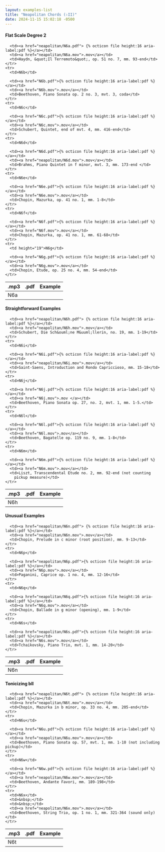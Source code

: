 ```yaml
---
layout: examples-list
title: "Neapolitan Chords (♭II)"
date: 2024-11-15 15:02:18 -0500
---
```


<h4>Flat Scale Degree 2 </h4>
<table class="tablesaw tablesaw-stack" data-tablesaw-mode="stack">
  <thead>
    <tr>
      <th>.mp3</th>
      <th>.pdf</th>
      <th>Example</th>
    </tr>
  </thead>
  <tbody>
    <tr>
      <td>N6a</td>

      <td><a href="neapolitan/N6a.pdf"> {% octicon file height:16 aria-label:pdf %}</a></td>
      <td><a href="neapolitan/N6a.mov">.mov</a></td>
      <td>Haydn, &quot;Il Terremoto&quot;, op. 51 no. 7, mm. 93-end</td>
    </tr>
    <tr>
      <td>N6b</td>

      <td><a href="N6b.pdf">{% octicon file height:16 aria-label:pdf %}</a></td>
      <td><a href="N6b.mov">.mov</a></td>
      <td>Beethoven, Piano Sonata op. 2 no. 3, mvt. 3, coda</td>
    </tr>
    <tr>
      <td>N6c</td>

      <td><a href="N6c.pdf">{% octicon file height:16 aria-label:pdf %}</a></td>
      <td><a href="N6c.mov">.mov</a></td>
      <td>Schubert, Quintet, end of mvt. 4, mm. 416-end</td>
    </tr>
    <tr>
      <td>N6d</td>

      <td><a href="N6d.pdf">{% octicon file height:16 aria-label:pdf %}</a></td>
      <td><a href="neapolitan/N6d.mov">.mov</a></td>
      <td>Brahms, Piano Quintet in f minor, mvt. 3, mm. 173-end </td>
    </tr>
    <tr>
      <td>N6e</td>

      <td><a href="N6e.pdf">{% octicon file height:16 aria-label:pdf %}</a></td>
      <td><a href="N6e.mov">.mov</a></td>
      <td>Chopin, Mazurka, op. 41 no. 1, mm. 1-8</td>
    </tr>
    <tr>
      <td>N6f</td>

      <td><a href="N6f.pdf">{% octicon file height:16 aria-label:pdf %}</a></td>
      <td><a href="N6f.mov">.mov</a></td>
      <td>Chopin, Mazurka, op. 41 no. 1, mm. 61-68</td>
    </tr>
    <tr>
      <td height="19">N6g</td>

      <td><a href="N6g.pdf">{% octicon file height:16 aria-label:pdf %}</a></td>
      <td><a href="N6g.mov">.mov</a></td>
      <td>Chopin, Etude, op. 25 no. 4, mm. 54-end</td>
    </tr>

  </tbody>
</table>

<h4>Straightforward Examples </h4>
<table class="tablesaw tablesaw-stack" data-tablesaw-mode="stack">
  <thead>
    <tr>
      <th>.mp3</th>
      <th>.pdf</th>
      <th>Example</th>
    </tr>
  </thead>
  <tbody>
    <tr>
      <td>N6h</td>

      <td><a href="neapolitan/N6h.pdf"> {% octicon file height:16 aria-label:pdf %}</a></td>
      <td><a href="neapolitan/N6h.mov">.mov</a></td>
      <td>Schubert, Die Sch&ouml;ne M&uuml;llerin, no. 19, mm. 1-19</td>
    </tr>
    <tr>
      <td>N6i</td>

      <td><a href="N6i.pdf">{% octicon file height:16 aria-label:pdf %}</a></td>
      <td><a href="neapolitan/N6i.mov">.mov</a></td>
      <td>Saint-Saens, Introduction and Rondo Capriccioso, mm. 15-18</td>
    </tr>
    <tr>
      <td>N6j</td>

      <td><a href="N6j.pdf">{% octicon file height:16 aria-label:pdf %}</a></td>
      <td><a href="N6j.mov">.mov </a></td>
      <td>Beethoven, Piano Sonata op. 27, no. 2, mvt. 1, mm. 1-5.</td>
    </tr>
    <tr>
      <td>N6l</td>

      <td><a href="N6l.pdf">{% octicon file height:16 aria-label:pdf %}</a></td>
      <td><a href="N6l.mov">.mov</a></td>
      <td>Beethoven, Bagatelle op. 119 no. 9, mm. 1-8</td>
    </tr>
    <tr>
      <td>N6m</td>

      <td><a href="N6m.pdf">{% octicon file height:16 aria-label:pdf %}</a></td>
      <td><a href="N6m.mov">.mov</a></td>
      <td>Liszt, Transcendental Etude no. 2, mm. 92-end (not counting
        pickup measure)</td>
    </tr>

  </tbody>
</table>

<h4>Unusual Examples </h4>
<table class="tablesaw tablesaw-stack" data-tablesaw-mode="stack">
  <thead>
    <tr>
      <th>.mp3</th>
      <th>.pdf</th>
      <th>Example</th>
    </tr>
  </thead>
  <tbody>
    <tr>
      <td>N6n</td>

      <td><a href="neapolitan/N6n.pdf"> {% octicon file height:16 aria-label:pdf %}</a></td>
      <td><a href="neapolitan/N6n.mov">.mov</a></td>
      <td>Chopin, Prelude in c minor (root position), mm. 9-13</td>
    </tr>
    <tr>
      <td>N6p</td>

      <td><a href="neapolitan/N6p.pdf">{% octicon file height:16 aria-label:pdf %}</a></td>
      <td><a href="N6p.mov">.mov</a></td>
      <td>Paganini, Caprice op. 1 no. 4, mm. 12-16</td>
    </tr>
    <tr>
      <td>N6q</td>

      <td><a href="neapolitan/N6q.pdf">{% octicon file height:16 aria-label:pdf %}</a></td>
      <td><a href="N6q.mov">.mov</a></td>
      <td>Chopin, Ballade in g minor (opening), mm. 1-9</td>
    </tr>
    <tr>
      <td>N6s</td>

      <td><a href="neapolitan/N6s.pdf">{% octicon file height:16 aria-label:pdf %}</a></td>
      <td><a href="N6s.mov">.mov</a></td>
      <td>Tchaikovsky, Piano Trio, mvt. 1, mm. 14-20</td>
    </tr>

  </tbody>
</table>

<h4>Tonicizing bII </h4>
<table class="tablesaw tablesaw-stack" data-tablesaw-mode="stack">
  <thead>
    <tr>
      <th>.mp3</th>
      <th>.pdf</th>
      <th>Example</th>
    </tr>
  </thead>
  <tbody>
    <tr>
      <td>N6t</td>

      <td><a href="neapolitan/N6t.pdf"> {% octicon file height:16 aria-label:pdf %}</a></td>
      <td><a href="neapolitan/N6t.mov">.mov</a></td>
      <td>Chopin, Mazurka in b minor, op. 33 no. 4, mm. 205-end</td>
    </tr>
    <tr>
      <td>N6u</td>

      <td><a href="N6u.pdf">{% octicon file height:16 aria-label:pdf %}</a></td>
      <td><a href="neapolitan/N6u.mov">.mov</a></td>
      <td>Beethoven, Piano Sonata op. 57, mvt. 1, mm. 1-10 (not including pickup)</td>
    </tr>
    <tr>
      <td>N6w</td>

      <td><a href="N6w.pdf">{% octicon file height:16 aria-label:pdf %}</a></td>
      <td><a href="neapolitan/N6w.mov">.mov</a></td>
      <td>Beethoven, Andante Favori, mm. 189-198</td>
    </tr>
    <tr>
      <td>N6x</td>
      <td>&nbsp;</td>
      <td>&nbsp;</td>
      <td><a href="neapolitan/N6x.mov">.mov</a></td>
      <td>Beethoven, String Trio, op. 1 no. 1, mm. 321-364 (sound only)</td>
    </tr>

  </tbody>
</table>
<!-- InstanceEndEditable --></div>
